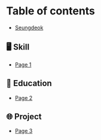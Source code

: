# Table of contents

* [Seungdeok](README.md)

## 🖥 Skill

* [Page 1](skill/page-1.md)

## 🌳 Education

* [Page 2](education/page-2.md)

## 🌐 Project

* [Page 3](project/page-3.md)
